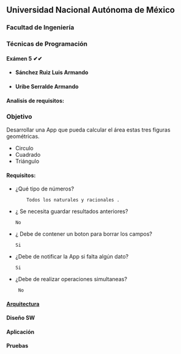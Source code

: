 ## Universidad Nacional Autónoma de México
### Facultad de Ingeniería

### Técnicas de Programación
#### Exámen 5 ✔✔

- #### Sánchez Ruiz Luis Armando
- #### Uribe Serralde Armando


#### Analisis de requisitos:

### Objetivo

Desarrollar una App que pueda calcular el área estas tres figuras geométricas.

- Circulo
- Cuadrado
- Triángulo

#### Requisitos:

- ¿Qué tipo de números?

          Todos los naturales y racionales .

- ¿ Se necesita guardar resultados anteriores?

      No

- ¿ Debe de contener un boton para borrar los campos?

      Si

- ¿Debe de notificar la App si falta algún dato?

      Si

- ¿Debe de realizar operaciones simultaneas?

       No

#### [Arquitectura](http://joedicastro.com "Código")

#### Diseño SW

#### Aplicación

#### Pruebas

